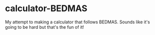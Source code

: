 # calculator-BEDMAS
My attempt to making a calculator that follows BEDMAS. Sounds like it's going to be hard but that's the fun of it!
